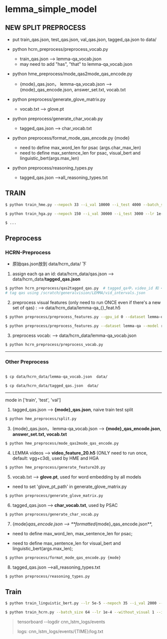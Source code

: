 # lemma_simple_model

## NEW SPLIT PREPROCESS
+ put train_qas.json, test_qas.json, val_qas.json, tagged_qa.json to data/

+ python hcrn_preprocess/preprocess_vocab.py
  + train_qas.json --> lemma-qa_vocab.json
  + may need to add "has", "that" to lemma-qa_vocab.json

+ python hme_preprocess/mode_qas2mode_qas_encode.py
  + {mode}_qas.json， lemma-qa_vocab.json --> {mode}_qas_encode.json, answer_set.txt, vocab.txt
  
+ python preprocess/generate_glove_matrix.py
  + vocab.txt --> glove.pt
  
+ python preprocess/generate_char_vocab.py
  + tagged_qas.json --> char_vocab.txt
  
+ python preprocess/format_mode_qas_encode.py {mode}
  + need to define max_word_len for psac (args.char_max_len)
  + need to define max_sentence_len for psac, visual_bert and linguistic_bert(args.max_len)
  
+ python preprocess/reasoning_types.py
  + tagged_qas.json -->all_reasoning_types.txt

## TRAIN
```bash
$ python train_hme.py --nepoch 33 --i_val 10000 --i_test 4000 --batch_size 32 --i_weight 4000

$ python train_hga.py --nepoch 150 --i_val 30000 --i_test 3000 --lr 1e-4 --batch_size 64 --i_weight 3000

$ ...
```


## Preprocess

### HCRN-Preprocess
+  原始qas.json放到 data/hcrn_data/ 下

1. assign each qa an id: data/hcrn_data/qas.json --> data/hcrn_data/**tagged_qas.json**

```bash
$ python hcrn_preprocess/qas2tagged_qas.py  # tagged_qa中，video_id 和 <video_name, interval>一一对一, 
# tag qas using /scratch/generalvision/LEMMA/vid_intervals.json
```


2. preprocess visual features (only need to run ONCE even if there's a new set of qas) :  --> data/hcrn_data/lemma-qa_{}_feat.h5

```bash
$ python preprocess/preprocess_features.py --gpu_id 0 --dataset lemma-qa --model resnet101

$ python preprocess/preprocess_features.py --dataset lemma-qa --model resnext101 --image_height 112 --image_width 112
```

3. preprocess vocab: --> data/hcrn_data/lemma-qa_vocab.json


```bash
$ python hcrn_preprocess/preprocess_vocab.py
```


------------------------------------------


### Other Preprocess
```bash

$ cp data/hcrn_data/lemma-qa_vocab.json  data/

$ cp data/hcrn_data/tagged_qas.json  data/
```

--------------------------------------
mode in ['train', 'test', 'val']


1. tagged_qas.json --> **{mode}_qas.json**, naive train test split

```bash
$ python hme_preprocess/split.py 
```

3. {mode}_qas.json， lemma-qa_vocab.json --> **{mode}_qas_encode.json**, **answer_set.txt, vocab.txt**

```bash
$ python hme_preprocess/mode_qas2mode_qas_encode.py
```

4. LEMMA videos --> **video_feature_20.h5** (ONLY need to run once, default: vgg+c3d), used by HME and HGA

```bash
$ python hme_preprocess/generate_feature20.py
```

5.  vocab.txt --> **glove.pt**, used for word embedding by all models


+ need to set 'glove_pt_path' in generate_glove_matrix.py


```bash
$ python preprocess/generate_glove_matrix.py
```

6. tagged_qas.json --> **char_vocab.txt**, used by PSAC

```bash
$ python preprocess/generate_char_vocab.py
```

7. {mode}_qas_encode.json --> **formatted_{mode}_qas_encode.json**, 

+ need to define max_word_len, max_sentence_len for psac;

+ need to define max_sentence_len for visual_bert and linguistic_bert(args.max_len);


```bash
$ python preprocess/format_mode_qas_encode.py {mode}
```


8. tagged_qas.json -->all_reasoning_types.txt
```bash
$ python preprocess/reasoning_types.py
```

## Train

```bash
$ python train_linguistic_bert.py --lr 5e-5 --nepoch 35 --i_val 2000 --i_test 4000

$ python train_hcrn.py --batch_size 64 --lr 1e-4 --without_visual 1 --i_val 1500 --i_test 3000 --nepoch 10

```

> tensorboard --logdir cnn_lstm_logs/events
> 
> logs: cnn_lstm_logs/events/{TIME}/log.txt


